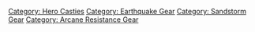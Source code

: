[Category: Hero Casties](Category:_Hero_Casties "wikilink") [Category:
Earthquake Gear](Category:_Earthquake_Gear "wikilink") [Category:
Sandstorm Gear](Category:_Sandstorm_Gear "wikilink") [Category: Arcane
Resistance Gear](Category:_Arcane_Resistance_Gear "wikilink")
